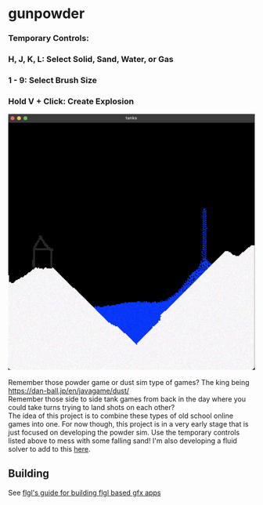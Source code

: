 # gunpowder
### Temporary Controls:
### H, J, K, L: Select Solid, Sand, Water, or Gas
### 1 - 9: Select Brush Size
### Hold V + Click: Create Explosion
![screenshot](scs/screenshot.png)

Remember those powder game or dust sim type of games? The king being https://dan-ball.jp/en/javagame/dust/    
Remember those side to side tank games from back in the day where you could take turns trying to land shots on each other?    
The idea of this project is to combine these types of old school online games into one. For now though, this project is in a very early stage that is just focused on developing the powder sim. Use the temporary controls listed above to mess with some falling sand! I'm also developing a fluid solver to add to this [here](https://github.com/collebrusco/fluid-solver-toy).

## Building
See [flgl's guide for building flgl based gfx apps](https://github.com/collebrusco/flgl/blob/main/user/README.md)


